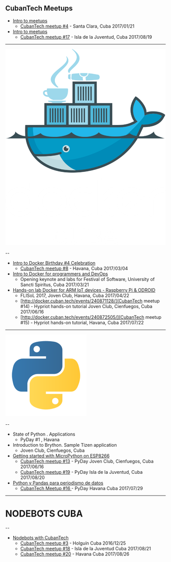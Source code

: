 
## CubanTech Meetups

- [Intro to meetups](intro_20170121.html)
  * [CubanTech meetup #4](http://docker.cuban.tech/events/236654894/) - Santa Clara, Cuba 2017/01/21
- [Intro to meetups](intro_20170819.html)
  * [CubanTech meetup #17](http://docker.cuban.tech/events/241708287/) - Isla de la Juventud, Cuba 2017/08/19

---

[![Docker Cuba](img/dockercuba.logo.png)](http://docker.cuban.tech)

--

- [Intro to Docker Birthday #4 Celebration](intro_20170304.html)
  * [CubanTech meetup #8](http://docker.cuban.tech/events/238007254/) - Havana, Cuba 2017/03/04
- [Intro to Docker for programmers and DevOps](docker-intro.html)
  * Opening keynote and labs for Festival of Software, University of Sancti Spiritus, Cuba 2017/03/21
- [Hands-on lab Docker for ARM IoT devices - Raspberry Pi & ODROID](docker-stuff/hypriot)
  * FLISoL 2017, Joven Club, Havana, Cuba 2017/04/22
  * [http://docker.cuban.tech/events/240871128/](CubanTech meetup #14) - Hypriot hands-on tutorial Joven Club, Cienfuegos, Cuba 2017/06/16
  * [http://docker.cuban.tech/events/240872505/](CubanTech meetup #15) - Hypriot hands-on tutorial, Havana, Cuba 2017/07/22

---

[![Python Cuba](img/python-logo.png)](http://pythoncuba.org)

--

- State of Python . Applications
  * PyDay #1 , Havana
- Introduction to Brython. Sample Tizen application
  * Joven Club, Cienfuegos, Cuba
- [Getting started with MicroPython on ESP8266](micropython.html)
  * [CubanTech meetup #13](http://meetup.cuban.tech/events/240871291/) - PyDay Joven Club, Cienfuegos, Cuba 2017/06/16
  * [CubanTech meetup #19](http://meetup.cuban.tech/events/242499554/) - PyDay Isla de la Juventud, Cuba 2017/08/20
- [Python y Pandas para periodismo de datos](pandas-ddj.html)
  * [CubanTech Meetup #16 ](http://meetup.cuban.tech/events/240372001/)- PyDay Havana Cuba 2017/07/29

---

# NODEBOTS CUBA

--

- [Nodebots with CubanTech](nodebots.html)
  * [CubanTech meetup #3](#) - Holgu&iacute;n Cuba 2016/12/25
  * [CubanTech meetup #18](http://meetup.cuban.tech/events/241706888/) - Isla de la Juventud Cuba 2017/08/21
  * [CubanTech meetup #20](http://meetup.cuban.tech/events/242652841/) - Havana Cuba 2017/08/26


